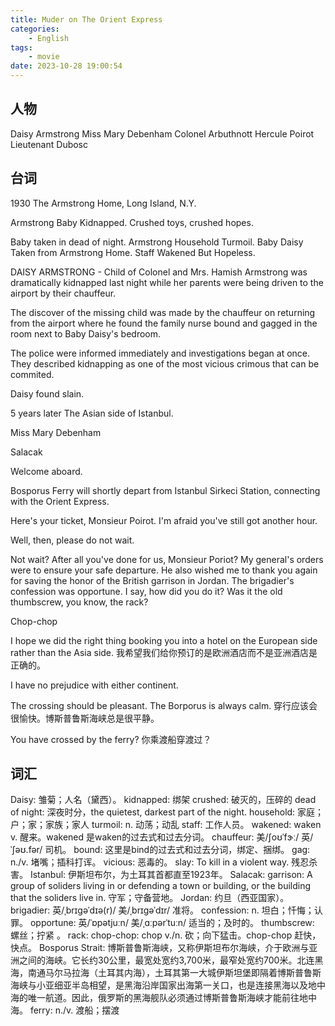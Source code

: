 ```yaml
---
title: Muder on The Orient Express
categories:
    - English
tags:
    - movie
date: 2023-10-28 19:00:54
---
```


## 人物

Daisy Armstrong
Miss Mary Debenham
Colonel Arbuthnott
Hercule Poirot
Lieutenant Dubosc

## 台词

1930
The Armstrong Home, Long Island, N.Y.

Armstrong Baby Kidnapped.
Crushed toys, crushed hopes.

Baby taken in dead of night.
Armstrong Household Turmoil.
Baby Daisy Taken from Armstrong Home.
Staff Wakened But Hopeless.

DAISY ARMSTRONG - Child of Colonel and Mrs. Hamish Armstrong was dramatically kidnapped last night while her parents were being driven to the airport by their chauffeur.

The discover of the missing child was made by the chauffeur on returning from the airport where he found the family nurse bound and gagged in the room next to Baby Daisy's bedroom.

The police were informed immediately and investigations began at once. They described kidnapping as one of the most vicious crimous that can be commited.

Daisy found slain.

5 years later
The Asian side of Istanbul.

Miss Mary Debenham

Salacak

Welcome aboard.

Bosporus Ferry will shortly depart from Istanbul Sirkeci Station, connecting with the Orient Express.

Here's your ticket, Monsieur Poirot. I'm afraid you've still got another hour.

Well, then, please do not wait.

Not wait? After all you've done for us, Monsieur Poriot? My general's orders were to ensure your safe departure. He also wished me to thank you again for saving the honor of the British garrison in Jordan. The brigadier's confession was opportune. I say, how did you do it? Was it the old thumbscrew, you know, the rack?

Chop-chop

I hope we did the right thing booking you into a hotel on the European side rather than the Asia side.
我希望我们给你预订的是欧洲酒店而不是亚洲酒店是正确的。

I have no prejudice with either continent.

The crossing should be pleasant. The Borporus is always calm.
穿行应该会很愉快。博斯普鲁斯海峡总是很平静。

You have crossed by the ferry?
你乘渡船穿渡过？



## 词汇

Daisy: 雏菊；人名（黛西）。
kidnapped: 绑架
crushed: 破灭的，压碎的
dead of night: 深夜时分，the quietest, darkest part of the night.
household: 家庭；户；家；家族；家人
turmoil: n. 动荡；动乱
staff: 工作人员。
wakened: waken v. 醒来。wakened 是waken的过去式和过去分词。
chauffeur: 美/ʃoʊˈfɝː/ 英/ˈʃəʊ.fər/ 司机。
bound: 这里是bind的过去式和过去分词，绑定、捆绑。
gag: n./v. 堵嘴；插科打诨。
vicious: 恶毒的。
slay: To kill in a violent way. 残忍杀害。
Istanbul: 伊斯坦布尔，为土耳其首都直至1923年。
Salacak: garrison: A group of soliders living in or defending a town or building, or the building that the soliders live in. 守军；守备营地。
Jordan: 约旦（西亚国家）。
brigadier: 英/ˌbrɪɡəˈdɪə(r)/ 美/ˌbrɪɡəˈdɪr/ 准将。
confession: n. 坦白；忏悔；认罪。
opportune: 英/ˈɒpətjuːn/ 美/ˌɑːpərˈtuːn/ 适当的；及时的。
thumbscrew: 螺丝；拧紧 。
rack: chop-chop: chop v./n. 砍；向下猛击。chop-chop 赶快，快点。
Bosporus Strait: 博斯普鲁斯海峡，又称伊斯坦布尔海峡，介于欧洲与亚洲之间的海峡。它长约30公里，最宽处宽约3,700米，最窄处宽约700米。北连黑海，南通马尔马拉海（土耳其内海），土耳其第一大城伊斯坦堡即隔着博斯普鲁斯海峡与小亚细亚半岛相望，是黑海沿岸国家出海第一关口，也是连接黑海以及地中海的唯一航道。因此，俄罗斯的黑海舰队必须通过博斯普鲁斯海峡才能前往地中海。
ferry: n./v. 渡船；摆渡
